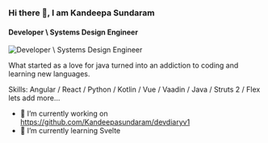 ### Hi there 👋, I am Kandeepa Sundaram
#### Developer \ Systems Design Engineer
![Developer \ Systems Design Engineer](https://arturssmirnovs.github.io/github-profile-readme-generator/images/banner.png)

What started as a love for java turned into an addiction to coding and learning new languages. 

Skills: Angular / React / Python / Kotlin / Vue / Vaadin / Java / Struts 2 / Flex lets add more... 

- 🔭 I’m currently working on https://github.com/Kandeepasundaram/devdiaryv1 
- 🌱 I’m currently learning Svelte 




